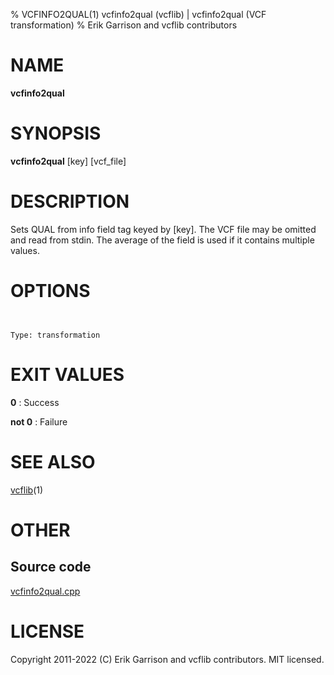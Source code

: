 % VCFINFO2QUAL(1) vcfinfo2qual (vcflib) | vcfinfo2qual (VCF transformation)
% Erik Garrison and vcflib contributors

# NAME

**vcfinfo2qual**

# SYNOPSIS

**vcfinfo2qual** [key] [vcf_file]

# DESCRIPTION

Sets QUAL from info field tag keyed by [key]. The VCF file may be omitted and read from stdin. The average of the field is used if it contains multiple values.



# OPTIONS

```


Type: transformation

```





# EXIT VALUES

**0**
: Success

**not 0**
: Failure

# SEE ALSO



[vcflib](./vcflib.md)(1)



# OTHER

## Source code

[vcfinfo2qual.cpp](https://github.com/vcflib/vcflib/blob/master/src/vcfinfo2qual.cpp)

# LICENSE

Copyright 2011-2022 (C) Erik Garrison and vcflib contributors. MIT licensed.

<!--
  Created with ./scripts/bin2md.rb scripts/bin2md-template.erb
-->
